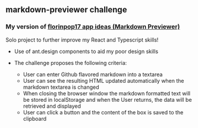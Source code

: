 ## markdown-previewer challenge

### My version of [florinpop17 app ideas (Markdown Previewer)](https://github.com/florinpop17/app-ideas/blob/master/Projects/2-Intermediate/Markdown-Previewer.md)

Solo project to further improve my React and Typescript skills!

- Use of ant.design components to aid my poor design skills

- The challenge proposes the following criteria:

  - User can enter Github flavored markdown into a textarea
  - User can see the resulting HTML updated automatically when the markdown textarea is changed
  - When closing the browser window the markdown formatted text will be stored in localStorage and when the User returns, the data will be retrieved and displayed
  - User can click a button and the content of the box is saved to the clipboard
